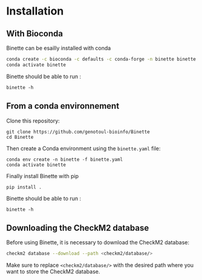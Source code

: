 
# Installation

## With Bioconda

Binette can be esailly installed with conda 

```bash
conda create -c bioconda -c defaults -c conda-forge -n binette binette
conda activate binette
```

Binette should be able to run :

```
binette -h
```


## From a conda environnement

Clone this repository: 
```
git clone https://github.com/genotoul-bioinfo/Binette
cd Binette
```

Then create a Conda environment using the `binette.yaml` file:
```
conda env create -n binette -f binette.yaml
conda activate binette 
```

Finally install Binette with pip

```
pip install .
```

Binette should be able to run :

```
binette -h
```


## Downloading the CheckM2 database

Before using Binette, it is necessary to download the CheckM2 database:

```bash
checkm2 database --download --path <checkm2/database/>
```

Make sure to replace `<checkm2/database/>` with the desired path where you want to store the CheckM2 database.
